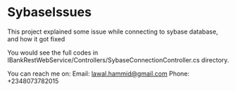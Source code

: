 # SybaseIssues
This project explained some issue while connecting to sybase database, and how it got fixed

You would see the full codes in IBankRestWebService/Controllers/SybaseConnectionController.cs directory.

You can reach me on:
Email: lawal.hammid@gmail.com
Phone: +2348073782015
